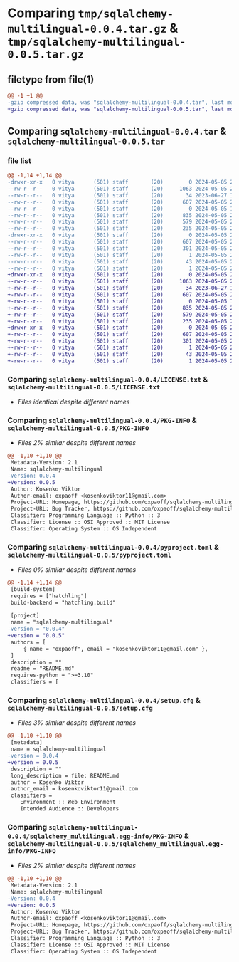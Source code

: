 # Comparing `tmp/sqlalchemy-multilingual-0.0.4.tar.gz` & `tmp/sqlalchemy-multilingual-0.0.5.tar.gz`

## filetype from file(1)

```diff
@@ -1 +1 @@
-gzip compressed data, was "sqlalchemy-multilingual-0.0.4.tar", last modified: Sun May  5 20:22:19 2024, max compression
+gzip compressed data, was "sqlalchemy-multilingual-0.0.5.tar", last modified: Sun May  5 20:29:48 2024, max compression
```

## Comparing `sqlalchemy-multilingual-0.0.4.tar` & `sqlalchemy-multilingual-0.0.5.tar`

### file list

```diff
@@ -1,14 +1,14 @@
-drwxr-xr-x   0 vitya      (501) staff       (20)        0 2024-05-05 20:22:19.703226 sqlalchemy-multilingual-0.0.4/
--rw-r--r--   0 vitya      (501) staff       (20)     1063 2024-05-05 20:11:04.000000 sqlalchemy-multilingual-0.0.4/LICENSE.txt
--rw-r--r--   0 vitya      (501) staff       (20)       34 2023-06-27 13:11:56.000000 sqlalchemy-multilingual-0.0.4/MANIFEST.in
--rw-r--r--   0 vitya      (501) staff       (20)      607 2024-05-05 20:22:19.703141 sqlalchemy-multilingual-0.0.4/PKG-INFO
--rw-r--r--   0 vitya      (501) staff       (20)        0 2024-05-05 19:57:01.000000 sqlalchemy-multilingual-0.0.4/README.md
--rw-r--r--   0 vitya      (501) staff       (20)      835 2024-05-05 20:22:17.000000 sqlalchemy-multilingual-0.0.4/pyproject.toml
--rw-r--r--   0 vitya      (501) staff       (20)      579 2024-05-05 20:22:19.703481 sqlalchemy-multilingual-0.0.4/setup.cfg
--rw-r--r--   0 vitya      (501) staff       (20)      235 2024-05-05 20:15:00.000000 sqlalchemy-multilingual-0.0.4/setup.py
-drwxr-xr-x   0 vitya      (501) staff       (20)        0 2024-05-05 20:22:19.702875 sqlalchemy-multilingual-0.0.4/sqlalchemy_multilingual.egg-info/
--rw-r--r--   0 vitya      (501) staff       (20)      607 2024-05-05 20:22:19.000000 sqlalchemy-multilingual-0.0.4/sqlalchemy_multilingual.egg-info/PKG-INFO
--rw-r--r--   0 vitya      (501) staff       (20)      301 2024-05-05 20:22:19.000000 sqlalchemy-multilingual-0.0.4/sqlalchemy_multilingual.egg-info/SOURCES.txt
--rw-r--r--   0 vitya      (501) staff       (20)        1 2024-05-05 20:22:19.000000 sqlalchemy-multilingual-0.0.4/sqlalchemy_multilingual.egg-info/dependency_links.txt
--rw-r--r--   0 vitya      (501) staff       (20)       43 2024-05-05 20:22:19.000000 sqlalchemy-multilingual-0.0.4/sqlalchemy_multilingual.egg-info/requires.txt
--rw-r--r--   0 vitya      (501) staff       (20)        1 2024-05-05 20:22:19.000000 sqlalchemy-multilingual-0.0.4/sqlalchemy_multilingual.egg-info/top_level.txt
+drwxr-xr-x   0 vitya      (501) staff       (20)        0 2024-05-05 20:29:48.126256 sqlalchemy-multilingual-0.0.5/
+-rw-r--r--   0 vitya      (501) staff       (20)     1063 2024-05-05 20:11:04.000000 sqlalchemy-multilingual-0.0.5/LICENSE.txt
+-rw-r--r--   0 vitya      (501) staff       (20)       34 2023-06-27 13:11:56.000000 sqlalchemy-multilingual-0.0.5/MANIFEST.in
+-rw-r--r--   0 vitya      (501) staff       (20)      607 2024-05-05 20:29:48.126166 sqlalchemy-multilingual-0.0.5/PKG-INFO
+-rw-r--r--   0 vitya      (501) staff       (20)        0 2024-05-05 19:57:01.000000 sqlalchemy-multilingual-0.0.5/README.md
+-rw-r--r--   0 vitya      (501) staff       (20)      835 2024-05-05 20:29:45.000000 sqlalchemy-multilingual-0.0.5/pyproject.toml
+-rw-r--r--   0 vitya      (501) staff       (20)      579 2024-05-05 20:29:48.126494 sqlalchemy-multilingual-0.0.5/setup.cfg
+-rw-r--r--   0 vitya      (501) staff       (20)      235 2024-05-05 20:29:38.000000 sqlalchemy-multilingual-0.0.5/setup.py
+drwxr-xr-x   0 vitya      (501) staff       (20)        0 2024-05-05 20:29:48.125948 sqlalchemy-multilingual-0.0.5/sqlalchemy_multilingual.egg-info/
+-rw-r--r--   0 vitya      (501) staff       (20)      607 2024-05-05 20:29:48.000000 sqlalchemy-multilingual-0.0.5/sqlalchemy_multilingual.egg-info/PKG-INFO
+-rw-r--r--   0 vitya      (501) staff       (20)      301 2024-05-05 20:29:48.000000 sqlalchemy-multilingual-0.0.5/sqlalchemy_multilingual.egg-info/SOURCES.txt
+-rw-r--r--   0 vitya      (501) staff       (20)        1 2024-05-05 20:29:48.000000 sqlalchemy-multilingual-0.0.5/sqlalchemy_multilingual.egg-info/dependency_links.txt
+-rw-r--r--   0 vitya      (501) staff       (20)       43 2024-05-05 20:29:48.000000 sqlalchemy-multilingual-0.0.5/sqlalchemy_multilingual.egg-info/requires.txt
+-rw-r--r--   0 vitya      (501) staff       (20)        1 2024-05-05 20:29:48.000000 sqlalchemy-multilingual-0.0.5/sqlalchemy_multilingual.egg-info/top_level.txt
```

### Comparing `sqlalchemy-multilingual-0.0.4/LICENSE.txt` & `sqlalchemy-multilingual-0.0.5/LICENSE.txt`

 * *Files identical despite different names*

### Comparing `sqlalchemy-multilingual-0.0.4/PKG-INFO` & `sqlalchemy-multilingual-0.0.5/PKG-INFO`

 * *Files 2% similar despite different names*

```diff
@@ -1,10 +1,10 @@
 Metadata-Version: 2.1
 Name: sqlalchemy-multilingual
-Version: 0.0.4
+Version: 0.0.5
 Author: Kosenko Viktor
 Author-email: oxpaoff <kosenkoviktor11@gmail.com>
 Project-URL: Homepage, https://github.com/oxpaoff/sqlalchemy-multilingual
 Project-URL: Bug Tracker, https://github.com/oxpaoff/sqlalchemy-multilingual/issues
 Classifier: Programming Language :: Python :: 3
 Classifier: License :: OSI Approved :: MIT License
 Classifier: Operating System :: OS Independent
```

### Comparing `sqlalchemy-multilingual-0.0.4/pyproject.toml` & `sqlalchemy-multilingual-0.0.5/pyproject.toml`

 * *Files 0% similar despite different names*

```diff
@@ -1,14 +1,14 @@
 [build-system]
 requires = ["hatchling"]
 build-backend = "hatchling.build"
 
 [project]
 name = "sqlalchemy-multilingual"
-version = "0.0.4"
+version = "0.0.5"
 authors = [
     { name = "oxpaoff", email = "kosenkoviktor11@gmail.com" },
 ]
 description = ""
 readme = "README.md"
 requires-python = ">=3.10"
 classifiers = [
```

### Comparing `sqlalchemy-multilingual-0.0.4/setup.cfg` & `sqlalchemy-multilingual-0.0.5/setup.cfg`

 * *Files 3% similar despite different names*

```diff
@@ -1,10 +1,10 @@
 [metadata]
 name = sqlalchemy-multilingual
-version = 0.0.4
+version = 0.0.5
 description = ""
 long_description = file: README.md
 author = Kosenko Viktor
 author_email = kosenkoviktor11@gmail.com
 classifiers = 
 	Environment :: Web Environment
 	Intended Audience :: Developers
```

### Comparing `sqlalchemy-multilingual-0.0.4/sqlalchemy_multilingual.egg-info/PKG-INFO` & `sqlalchemy-multilingual-0.0.5/sqlalchemy_multilingual.egg-info/PKG-INFO`

 * *Files 2% similar despite different names*

```diff
@@ -1,10 +1,10 @@
 Metadata-Version: 2.1
 Name: sqlalchemy-multilingual
-Version: 0.0.4
+Version: 0.0.5
 Author: Kosenko Viktor
 Author-email: oxpaoff <kosenkoviktor11@gmail.com>
 Project-URL: Homepage, https://github.com/oxpaoff/sqlalchemy-multilingual
 Project-URL: Bug Tracker, https://github.com/oxpaoff/sqlalchemy-multilingual/issues
 Classifier: Programming Language :: Python :: 3
 Classifier: License :: OSI Approved :: MIT License
 Classifier: Operating System :: OS Independent
```

